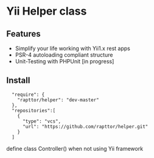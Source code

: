 Yii Helper class
=========================

Features
--------

* Simplify your life working with Yii1.x rest apps
* PSR-4 autoloading compliant structure
* Unit-Testing with PHPUnit [in progress]
    
Install
-------

      "require": {
        "rapttor/helper": "dev-master"
      },
      "repositories":[
        {
          "type": "vcs",
          "url": "https://github.com/rapttor/helper.git"
        }
      ]
      
 define class Controller() when not using Yii framework